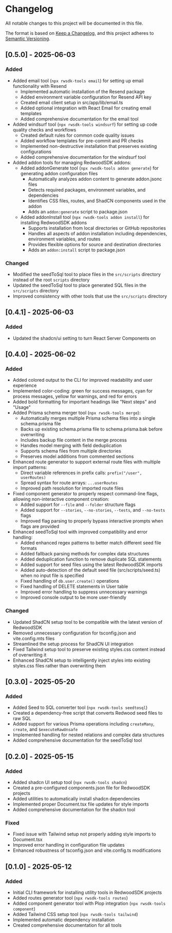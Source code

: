 # Changelog

All notable changes to this project will be documented in this file.

The format is based on [Keep a Changelog](https://keepachangelog.com/en/1.0.0/),
and this project adheres to [Semantic Versioning](https://semver.org/spec/v2.0.0.html).

## [0.5.0] - 2025-06-03

### Added
- Added email tool (`npx rwsdk-tools email`) for setting up email functionality with Resend
  - Implemented automatic installation of the Resend package
  - Added environment variable configuration for Resend API key
  - Created email client setup in src/app/lib/email.ts
  - Added optional integration with React Email for creating email templates
  - Added comprehensive documentation for the email tool
- Added windsurf tool (`npx rwsdk-tools windsurf`) for setting up code quality checks and workflows
  - Created default rules for common code quality issues
  - Added workflow templates for pre-commit and PR checks
  - Implemented non-destructive installation that preserves existing configurations
  - Added comprehensive documentation for the windsurf tool
- Added addon tools for managing RedwoodSDK addons:
  - Added addonGenerate tool (`npx rwsdk-tools addon generate`) for generating addon configuration files
    - Automatically analyzes addon content to generate addon.jsonc files
    - Detects required packages, environment variables, and dependencies
    - Identifies CSS files, routes, and ShadCN components used in the addon
    - Adds an `addon:generate` script to package.json
  - Added addonInstall tool (`npx rwsdk-tools addon install`) for installing RedwoodSDK addons
    - Supports installation from local directories or GitHub repositories
    - Handles all aspects of addon installation including dependencies, environment variables, and routes
    - Provides flexible options for source and destination directories
    - Adds an `addon:install` script to package.json

### Changed
- Modified the seedToSql tool to place files in the `src/scripts` directory instead of the root `scripts` directory
- Updated the seedToSql tool to place generated SQL files in the `src/scripts` directory
- Improved consistency with other tools that use the `src/scripts` directory

## [0.4.1] - 2025-06-03

### Added
- Updated the shadcn/ui setting to turn React Server Components on

## [0.4.0] - 2025-06-02

### Added
- Added colored output to the CLI for improved readability and user experience
- Implemented color-coding: green for success messages, cyan for process messages, yellow for warnings, and red for errors
- Added bold formatting for important headings like "Next steps" and "Usage"
- Added Prisma schema merger tool (`npx rwsdk-tools merge`):
  - Automatically merges multiple Prisma schema files into a single schema.prisma file
  - Backs up existing schema.prisma file to schema.prisma.bak before overwriting
  - Includes backup file content in the merge process
  - Handles model merging with field deduplication
  - Supports schema files from multiple directories
  - Preserves model additions from commented sections
- Enhanced route generator to support external route files with multiple import patterns:
  - Direct variable references in prefix calls: `prefix("/user", userRoutes)`
  - Spread syntax for route arrays: `...userRoutes`
  - Improved path resolution for imported route files
- Fixed component generator to properly respect command-line flags, allowing non-interactive component creation:
  - Added support for `--file` and `--folder` structure flags
  - Added support for `--stories`, `--no-stories`, `--tests`, and `--no-tests` flags
  - Improved flag parsing to properly bypass interactive prompts when flags are provided
- Enhanced seedToSql tool with improved compatibility and error handling:
  - Added enhanced regex patterns to better match different seed file formats
  - Added fallback parsing methods for complex data structures
  - Added deduplication function to remove duplicate SQL statements
  - Added support for seed files using the latest RedwoodSDK imports
  - Added auto-detection of the default seed file (src/scripts/seed.ts) when no input file is specified
  - Fixed handling of `db.user.create()` operations
  - Fixed handling of DELETE statements in User table
  - Improved error handling to suppress unnecessary warnings
  - Improved console output to be more user-friendly

### Changed
- Updated ShadCN setup tool to be compatible with the latest version of RedwoodSDK
- Removed unnecessary configuration for tsconfig.json and vite.config.mts files
- Streamlined the setup process for ShadCN UI integration
- Fixed Tailwind setup tool to preserve existing styles.css content instead of overwriting it
- Enhanced ShadCN setup to intelligently inject styles into existing styles.css files rather than overwriting them

## [0.3.0] - 2025-05-20

### Added
- Added Seed to SQL converter tool (`npx rwsdk-tools seedtosql`)
- Created a dependency-free script that converts Redwood seed files to raw SQL
- Added support for various Prisma operations including `createMany`, `create`, and `$executeRawUnsafe`
- Implemented handling for nested relations and complex data structures
- Added comprehensive documentation for the seedToSql tool

## [0.2.0] - 2025-05-15

### Added
- Added shadcn UI setup tool (`npx rwsdk-tools shadcn`)
- Created a pre-configured components.json file for RedwoodSDK projects
- Added utilities to automatically install shadcn dependencies
- Implemented proper Document.tsx file updates for style imports
- Added comprehensive documentation for the shadcn tool

### Fixed
- Fixed issue with Tailwind setup not properly adding style imports to Document.tsx
- Improved error handling in configuration file updates
- Enhanced robustness of tsconfig.json and vite.config.ts modifications

## [0.1.0] - 2025-05-12

### Added
- Initial CLI framework for installing utility tools in RedwoodSDK projects
- Added routes generator tool (`npx rwsdk-tools routes`)
- Added component generator tool with Plop integration (`npx rwsdk-tools component`)
- Added Tailwind CSS setup tool (`npx rwsdk-tools tailwind`)
- Implemented automatic dependency installation
- Created comprehensive documentation for all tools
